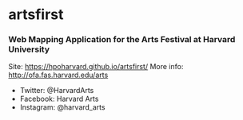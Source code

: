 # artsfirst
### Web Mapping Application for the Arts Festival at Harvard University

Site: https://hpoharvard.github.io/artsfirst/
More info: http://ofa.fas.harvard.edu/arts
- Twitter: @HarvardArts
- Facebook: Harvard Arts
- Instagram: @harvard_arts
